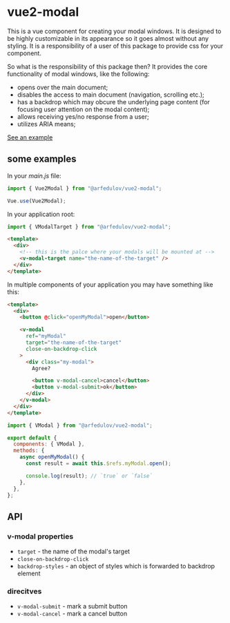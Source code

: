 # vue2-modal

This is a vue component for creating your modal windows. It is
designed to be highly customizable in its appearance so it goes
almost without any styling. It is a responsibility of a user of this
package to provide css for your component.

So what is the responsibility of this package then? It provides
the core functionality of modal windows, like the following:

- opens over the main document;
- disables the access to main document (navigation, scrolling etc.);
- has a backdrop which may obcure the underlying page content (for
  focusing user attention on the modal content);
- allows receiving yes/no response from a user;
- utilizes ARIA means;

[See an example](https://www.w3.org/TR/wai-aria-practices-1.1/examples/dialog-modal/dialog.html)

## some examples

In your _main.js_ file:

```js
import { Vue2Modal } from "@arfedulov/vue2-modal";

Vue.use(Vue2Modal);
```

In your application root:

```js
import { VModalTarget } from "@arfedulov/vue2-modal";
```

```html
<template>
  <div>
    <!-- this is the palce where your modals will be mounted at -->
    <v-modal-target name="the-name-of-the-target" />
  </div>
</template>
```

In multiple components of your application you may
have something like this:

```html
<template>
  <div>
    <button @click="openMyModal">open</button>

    <v-modal
      ref="myModal"
      target="the-name-of-the-target"
      close-on-backdrop-click
    >
      <div class="my-modal">
        Agree?

        <button v-modal-cancel>cancel</button>
        <button v-modal-submit>ok</button>
      </div>
    </v-modal>
  </div>
</template>
```

```js
import { VModal } from "@arfedulov/vue2-modal";

export default {
  components: { VModal },
  methods: {
    async openMyModal() {
      const result = await this.$refs.myModal.open();

      console.log(result); // `true` or `false`
    },
  },
};
```

## API

### v-modal properties

- `target` - the name of the modal's target
- `close-on-backdrop-click`
- `backdrop-styles` - an object of styles which is forwarded to backdrop element

### direcitves

- `v-modal-submit` - mark a submit button
- `v-modal-cancel` - mark a cancel button
